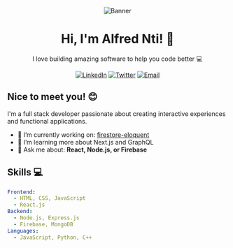 <!-- Title and Intro -->
<p align="center">
  <img src="https://your-banner-image-link.com" alt="Banner" />
</p>

<h1 align="center">Hi, I'm Alfred Nti! 👋</h1>
<p align="center">I love building amazing software to help you code better 💻</p>

<!-- Social links -->
<p align="center">
  <a href="https://linkedin.com/in/yourprofile"><img alt="LinkedIn" src="https://img.shields.io/badge/-LinkedIn-blue?style=for-the-badge&logo=linkedin&logoColor=white"/></a>
  <a href="https://twitter.com/yourhandle"><img alt="Twitter" src="https://img.shields.io/badge/-Twitter-blue?style=for-the-badge&logo=twitter&logoColor=white"/></a>
  <a href="mailto:youremail@gmail.com"><img alt="Email" src="https://img.shields.io/badge/Email-red?style=for-the-badge&logo=gmail&logoColor=white"/></a>
</p>

<!-- About Me -->
## Nice to meet you! 😊
I'm a full stack developer passionate about creating interactive experiences and functional applications. 

- 🔭 I’m currently working on: [firestore-eloquent](https://github.com/your-repo/firestore-eloquent)
- 🌱 I’m learning more about Next.js and GraphQL
- 💬 Ask me about: **React, Node.js, or Firebase**

<!-- Skills -->
## Skills 💻
```yaml
Frontend:
  - HTML, CSS, JavaScript
  - React.js
Backend:
  - Node.js, Express.js
  - Firebase, MongoDB
Languages:
  - JavaScript, Python, C++
